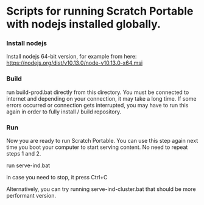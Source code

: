 # Scripts for running Scratch Portable with nodejs installed globally.

### Install nodejs

  Install nodejs 64-bit version,
  for example from here: https://nodejs.org/dist/v10.13.0/node-v10.13.0-x64.msi

### Build

  run build-prod.bat directly from this directory. You must be connected to internet
  and depending on your connection, it may take a long time.
  If some errors occurred or connection gets interrupted, you may have to run
  this again in order to fully install / build repository.

### Run

  Now you are ready to run Scratch Portable. You can use this step again next
  time you boot your computer to start serving content. No need to repeat steps 1 and 2.

  run serve-ind.bat

  in case you need to stop, it press Ctrl+C

  Alternatively, you can try running serve-ind-cluster.bat that should be more performant version.
